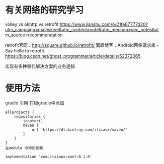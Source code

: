 # 有关网络的研究学习
volley vs okhttp vs retrofit
https://www.jianshu.com/p/21fe87777d20?utm_campaign=maleskine&utm_content=note&utm_medium=seo_notes&utm_source=recommendation


retrofit官网：http://square.github.io/retrofit/
郭霖博客：Android网络请求库 - Say hello to retrofit.
https://blog.csdn.net/ghost_programmer/article/details/52372065

实现有多种替代解决方案的业务逻辑



# 使用方法
gradle 引用
	在根gradle中添加

	allprojects {
		repositories {
			jcenter()
			maven {
				url 'https://dl.bintray.com/itxiaox/maven/'
			}
		}
	}
	在module 中添加依赖

	implementation 'com.itxiaox:xnet:0.1.0'